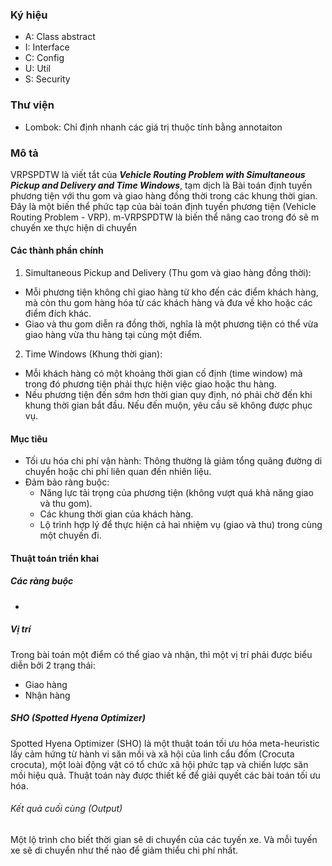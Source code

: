 ### Ký hiệu
- A: Class abstract
- I: Interface
- C: Config
- U: Util
- S: Security

### Thư viện
- Lombok: Chỉ định nhanh các giá trị thuộc tính bằng annotaiton

### Mô tả
VRPSPDTW là viết tắt của ***Vehicle Routing Problem with Simultaneous Pickup and Delivery and Time Windows***, 
tạm dịch là Bài toán định tuyến phương tiện với thu gom và giao hàng đồng thời trong các khung thời gian. 
Đây là một biến thể phức tạp của bài toán định tuyến phương tiện (Vehicle Routing Problem - VRP).
m-VRPSPDTW là biến thể nâng cao trong đó sẽ m chuyến xe thực hiện di chuyển 
#### Các thành phần chính
1. Simultaneous Pickup and Delivery (Thu gom và giao hàng đồng thời):
- Mỗi phương tiện không chỉ giao hàng từ kho đến các điểm khách hàng, mà còn thu gom hàng hóa từ các khách hàng và đưa về kho hoặc các điểm đích khác.
- Giao và thu gom diễn ra đồng thời, nghĩa là một phương tiện có thể vừa giao hàng vừa thu hàng tại cùng một điểm.
2. Time Windows (Khung thời gian):
- Mỗi khách hàng có một khoảng thời gian cố định (time window) mà trong đó phương tiện phải thực hiện việc giao hoặc thu hàng.
- Nếu phương tiện đến sớm hơn thời gian quy định, nó phải chờ đến khi khung thời gian bắt đầu. Nếu đến muộn, yêu cầu sẽ không được phục vụ.
#### Mục tiêu 
- Tối ưu hóa chi phí vận hành: Thông thường là giảm tổng quãng đường di chuyển hoặc chi phí liên quan đến nhiên liệu.
- Đảm bảo ràng buộc:
  + Năng lực tải trọng của phương tiện (không vượt quá khả năng giao và thu gom).
  + Các khung thời gian của khách hàng.
  + Lộ trình hợp lý để thực hiện cả hai nhiệm vụ (giao và thu) trong cùng một chuyến đi.
#### Thuật toán triển khai
##### Các ràng buộc 
- 
##### Vị trí
Trong bài toán một điểm có thể giao và nhận, thì một vị trí phải được biểu diễn bởi 2 trạng thái:
- Giao hàng
- Nhận hàng

##### SHO (Spotted Hyena Optimizer)
Spotted Hyena Optimizer (SHO) là một thuật toán tối ưu hóa meta-heuristic lấy cảm hứng từ hành vi săn mồi và xã hội của linh cẩu đốm (Crocuta crocuta), một loài động vật có tổ chức xã hội phức tạp và chiến lược săn mồi hiệu quả. Thuật toán này được thiết kế để giải quyết các bài toán tối ưu hóa.
###### Kết quả cuối cùng (Output)
Một lộ trình cho biết thời gian sẽ di chuyển của các tuyến xe. Và mỗi tuyến xe sẽ di chuyển như thế nào để giảm thiểu chi phí nhất.
